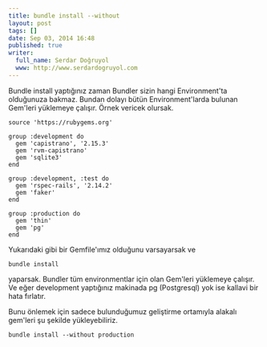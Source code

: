 ```yaml
---
title: bundle install --without
layout: post
tags: []
date: Sep 03, 2014 16:48
published: true
writer:
  full_name: Serdar Doğruyol
  www: http://www.serdardogruyol.com
---
```


Bundle install yaptığınız zaman Bundler sizin hangi Environment'ta olduğunuza bakmaz. Bundan dolayı
bütün Environment'larda bulunan Gem'leri yüklemeye çalışır. Örnek vericek olursak.

  	source 'https://rubygems.org'

    group :development do
      gem 'capistrano', '2.15.3'
      gem 'rvm-capistrano'
      gem 'sqlite3'
    end

    group :development, :test do
      gem 'rspec-rails', '2.14.2'
      gem 'faker'
    end

    group :production do
      gem 'thin'
      gem 'pg'
    end

Yukarıdaki gibi bir Gemfile'ımız olduğunu varsayarsak ve

    bundle install

yaparsak. Bundler tüm environmentlar için olan Gem'leri yüklemeye çalışır. Ve eğer
development yaptığınız makinada pg (Postgresql) yok ise kallavi bir hata fırlatır.

Bunu önlemek için sadece bulunduğumuz geliştirme ortamıyla alakalı gem'leri şu şekilde
yükleyebiliriz.

    bundle install --without production
